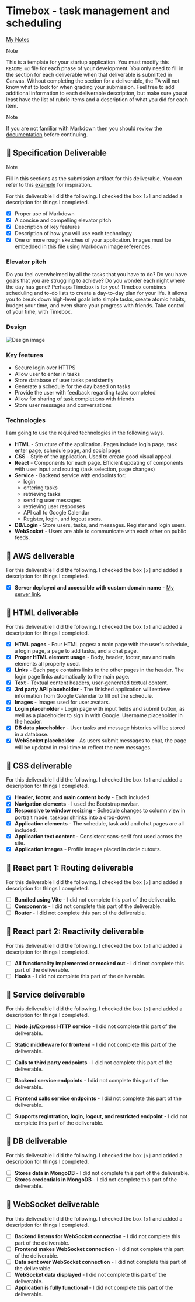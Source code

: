 # Timebox - task management and scheduling

[My Notes](notes.md)


> [!NOTE]
>  This is a template for your startup application. You must modify this `README.md` file for each phase of your development. You only need to fill in the section for each deliverable when that deliverable is submitted in Canvas. Without completing the section for a deliverable, the TA will not know what to look for when grading your submission. Feel free to add additional information to each deliverable description, but make sure you at least have the list of rubric items and a description of what you did for each item.

> [!NOTE]
>  If you are not familiar with Markdown then you should review the [documentation](https://docs.github.com/en/get-started/writing-on-github/getting-started-with-writing-and-formatting-on-github/basic-writing-and-formatting-syntax) before continuing.

## 🚀 Specification Deliverable

> [!NOTE]
>  Fill in this sections as the submission artifact for this deliverable. You can refer to this [example](https://github.com/webprogramming260/startup-example/blob/main/README.md) for inspiration.

For this deliverable I did the following. I checked the box `[x]` and added a description for things I completed.

- [x] Proper use of Markdown
- [x] A concise and compelling elevator pitch
- [x] Description of key features
- [x] Description of how you will use each technology
- [x] One or more rough sketches of your application. Images must be embedded in this file using Markdown image references.

### Elevator pitch

Do you feel overwhelmed by all the tasks that you have to do? Do you have goals that you are struggling to achieve? Do you wonder each night where the day has gone? Perhaps Timebox is for you! Timebox combines scheduling and to-do lists to create a day-to-day plan for your life. It allows you to break down high-level goals into simple tasks, create atomic habits, budget your time, and even share your progress with friends. Take control of your time, with Timebox.


### Design

![Design image](WebsiteDesignStartup.jpg)




### Key features

- Secure login over HTTPS
- Allow user to enter in tasks
- Store database of user tasks persistently
- Generate a schedule for the day based on tasks
- Provide the user with feedback regarding tasks completed
- Allow for sharing of task completions with friends
- Store user messages and conversations

### Technologies

I am going to use the required technologies in the following ways.

- **HTML** - Structure of the application. Pages include login page, task enter page, schedule page, and social page.
- **CSS** - Style of the application. Used to create good visual appeal.
- **React** - Components for each page. Efficient updating of components with user input and routing (task selection, page changes)
- **Service** - Backend service with endpoints for:
    - login
    - entering tasks
    - retrieving tasks
    - sending user messages
    - retrieving user responses
    - API call to Google Calendar
    - Register, login, and logout users.
- **DB/Login** - Store users, tasks, and messages. Register and login users.
- **WebSocket** - Users are able to communicate with each other on public feeds.

## 🚀 AWS deliverable

For this deliverable I did the following. I checked the box `[x]` and added a description for things I completed.

- [x] **Server deployed and accessible with custom domain name** - [My server link](https://ryanrichards.click).

## 🚀 HTML deliverable

For this deliverable I did the following. I checked the box `[x]` and added a description for things I completed.

- [x] **HTML pages** - Four HTML pages: a main page with the user's schedule, a login page, a page to add tasks, and a chat page.
- [x] **Proper HTML element usage** - Body, header, footer, nav and main elements all properly used.
- [x] **Links** - Each page contains links to the other pages in the header. The login page links automatically to the main page.
- [x] **Text** - Textual content headers, user-generated textual content.
- [x] **3rd party API placeholder** - The finished application will retrieve information from Google Calendar to fill out the schedule.
- [x] **Images** - Images used for user avatars.
- [x] **Login placeholder** - Login page with input fields and submit button, as well as a placeholder to sign in with Google. Username placeholder in the header.
- [x] **DB data placeholder** - User tasks and message histories will be stored in a database.
- [x] **WebSocket placeholder** - As users submit messages to chat, the page will be updated in real-time to reflect the new messages.

## 🚀 CSS deliverable

For this deliverable I did the following. I checked the box `[x]` and added a description for things I completed.

- [x] **Header, footer, and main content body** - Each included
- [x] **Navigation elements** - I used the Bootstrap navbar.
- [x] **Responsive to window resizing** - Schedule changes to column view in portrait mode: taskbar shrinks into a drop-down.
- [x] **Application elements** - The schedule, task add and chat pages are all included.
- [x] **Application text content** - Consistent sans-serif font used across the site.
- [x] **Application images** - Profile images placed in circle cutouts.

## 🚀 React part 1: Routing deliverable

For this deliverable I did the following. I checked the box `[x]` and added a description for things I completed.

- [ ] **Bundled using Vite** - I did not complete this part of the deliverable.
- [ ] **Components** - I did not complete this part of the deliverable.
- [ ] **Router** - I did not complete this part of the deliverable.

## 🚀 React part 2: Reactivity deliverable

For this deliverable I did the following. I checked the box `[x]` and added a description for things I completed.

- [ ] **All functionality implemented or mocked out** - I did not complete this part of the deliverable.
- [ ] **Hooks** - I did not complete this part of the deliverable.

## 🚀 Service deliverable

For this deliverable I did the following. I checked the box `[x]` and added a description for things I completed.

- [ ] **Node.js/Express HTTP service** - I did not complete this part of the deliverable.
- [ ] **Static middleware for frontend** - I did not complete this part of the deliverable.
- [ ] **Calls to third party endpoints** - I did not complete this part of the deliverable.
- [ ] **Backend service endpoints** - I did not complete this part of the deliverable.
- [ ] **Frontend calls service endpoints** - I did not complete this part of the deliverable.
- [ ] **Supports registration, login, logout, and restricted endpoint** - I did not complete this part of the deliverable.


## 🚀 DB deliverable

For this deliverable I did the following. I checked the box `[x]` and added a description for things I completed.

- [ ] **Stores data in MongoDB** - I did not complete this part of the deliverable.
- [ ] **Stores credentials in MongoDB** - I did not complete this part of the deliverable.

## 🚀 WebSocket deliverable

For this deliverable I did the following. I checked the box `[x]` and added a description for things I completed.

- [ ] **Backend listens for WebSocket connection** - I did not complete this part of the deliverable.
- [ ] **Frontend makes WebSocket connection** - I did not complete this part of the deliverable.
- [ ] **Data sent over WebSocket connection** - I did not complete this part of the deliverable.
- [ ] **WebSocket data displayed** - I did not complete this part of the deliverable.
- [ ] **Application is fully functional** - I did not complete this part of the deliverable.
